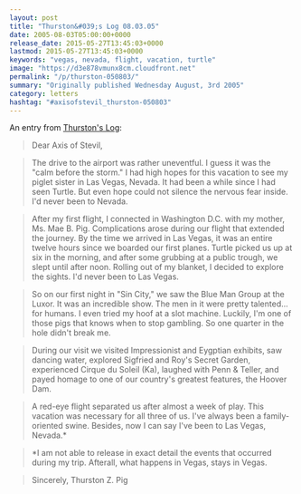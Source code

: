 ```yaml
---
layout: post
title: "Thurston&#039;s Log 08.03.05"
date: 2005-08-03T05:00:00+0000
release_date: 2015-05-27T13:45:03+0000
lastmod: 2015-05-27T13:45:03+0000
keywords: "vegas, nevada, flight, vacation, turtle"
image: "https://d3e878vmunx8cm.cloudfront.net"
permalink: "/p/thurston-050803/"
summary: "Originally published Wednesday August, 3rd 2005"
category: letters
hashtag: "#axisofstevil_thurston-050803"
---
```


An entry from [Thurston's Log](/p/thurston):

> Dear Axis of Stevil,

> The drive to the airport was rather uneventful. I guess it was the "calm before the storm." I had high hopes for this vacation to see my piglet sister in Las Vegas, Nevada. It had been a while since I had seen Turtle. But even hope could not silence the nervous fear inside. I'd never been to Nevada.

> After my first flight, I connected in Washington D.C. with my mother, Ms. Mae B. Pig. Complications arose during our flight that extended the journey. By the time we arrived in Las Vegas, it was an entire twelve hours since we boarded our first planes. Turtle picked us up at six in the morning, and after some grubbing at a public trough, we slept until after noon. Rolling out of my blanket, I decided to explore the sights. I'd never been to Las Vegas.

> So on our first night in "Sin City," we saw the Blue Man Group at the Luxor. It was an incredible show. The men in it were pretty talented... for humans. I even tried my hoof at a slot machine. Luckily, I'm one of those pigs that knows when to stop gambling. So one quarter in the hole didn't break me.

> During our visit we visited Impressionist and Eygptian exhibits, saw dancing water, explored Sigfried and Roy's Secret Garden, experienced Cirque du Soleil (Ka), laughed with Penn & Teller, and payed homage to one of our country's greatest features, the Hoover Dam.

> A red-eye flight separated us after almost a week of play. This vacation was necessary for all three of us. I've always been a family-oriented swine. Besides, now I can say I've been to Las Vegas, Nevada.*

> *I am not able to release in exact detail the events that occurred during my trip. Afterall, what happens in Vegas, stays in Vegas.

> Sincerely,
> Thurston Z. Pig
